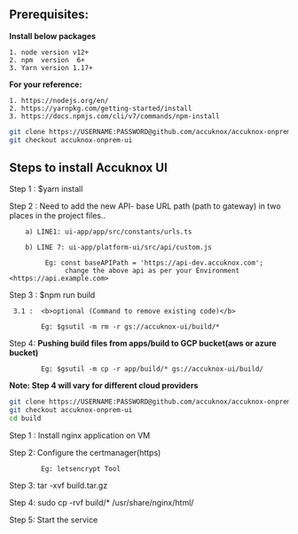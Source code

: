 ## Prerequisites:  

<b>Install below packages</b>
 
    1. node version v12+  
    2. npm  version  6+
    3. Yarn version 1.17+

<b>For your reference:</b>
 
    1. https://nodejs.org/en/
    2. https://yarnpkg.com/getting-started/install
    3. https://docs.npmjs.com/cli/v7/commands/npm-install


```sh
git clone https://USERNAME:PASSWORD@github.com/accuknox/accuknox-onprem.git
git checkout accuknox-onprem-ui
```


## Steps to install Accuknox UI 

Step 1 : $yarn install

Step 2 : Need to add the new API- base URL path (path to gateway) in two places in the project files..

        a) LINE1: ui-app/app/src/constants/urls.ts

        b) LINE 7: ui-app/platform-ui/src/api/custom.js

             Eg: const baseAPIPath = 'https://api-dev.accuknox.com'; 
                  change the above api as per your Environment <https://api.example.com>

Step 3 : $npm run build

     3.1 :  <b>optional (Command to remove existing code)</b>

            Eg: $gsutil -m rm -r gs://accuknox-ui/build/*

Step 4: <b> Pushing build files from apps/build to GCP bucket(aws or azure bucket)  </b>

            Eg: $gsutil -m cp -r app/build/* gs://accuknox-ui/build/


<b>Note: Step 4 will vary for different cloud providers</b> 





```sh
git clone https://USERNAME:PASSWORD@github.com/accuknox/accuknox-onprem.git
git checkout accuknox-onprem-ui
cd build
```

Step 1 : Install nginx application on VM

Step 2: Configure the certmanager(https) 
        
            Eg: letsencrypt Tool

Step 3: tar -xvf build.tar.gz

Step 4: sudo cp -rvf build/* /usr/share/nginx/html/

Step 5: Start the service
